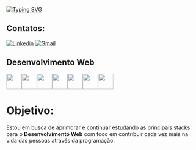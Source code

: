 [![Typing SVG](https://readme-typing-svg.demolab.com?font=Roboto&weight=900&duration=2000&size=32&pause=1000&color=00FF7F&width=435&lines=Olá,+sou+o+Wesley+da+Silva;Seja+muito+bem+vindo(a))](https://git.io/typing-svg)


## Contatos:
[![Linkedin](https://img.shields.io/badge/LinkedIn-0077B5?style=for-the-badge&logo=linkedin&logoColor=white)](https://www.linkedin.com/in/wesleysv19/)
[![Gmail](https://img.shields.io/badge/Gmail-D14836?style=for-the-badge&logo=gmail&logoColor=white)](https://wesleyysilvaa1912@gmail.com)

## Desenvolvimento Web
<div style="display: flex;">
  
   <img height="40" width="40" src="https://cdn.jsdelivr.net/gh/devicons/devicon/icons/c/c-original.svg" />
   <img height="40" width="40" src="https://cdn.jsdelivr.net/gh/devicons/devicon/icons/html5/html5-original.svg" />
   <img height="40" width="40" src="https://cdn.jsdelivr.net/gh/devicons/devicon/icons/css3/css3-original.svg" />
   <img height="40" width="40" src="https://cdn.jsdelivr.net/gh/devicons/devicon/icons/javascript/javascript-original.svg" />
   <img height="40" src="https://seeklogo.com/images/J/jquery-logo-CFE6ECE363-seeklogo.com.png"/>
   <img height="40" width="40" src="https://cdn.jsdelivr.net/gh/devicons/devicon/icons/bootstrap/bootstrap-original.svg" />
   <img height="40" width="40" src="https://cdn.jsdelivr.net/gh/devicons/devicon/icons/php/php-original.svg" />
          
</div>


# Objetivo:
Estou em busca de aprimorar e continuar estudando as principais stacks para o **Desenvolvimento Web** com foco em contribuir cada vez mais na vida das pessoas através da programação.



